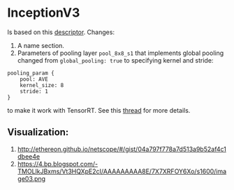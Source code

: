 # __InceptionV3__

Is based on this [descriptor](https://github.com/soeaver/caffe-model/blob/master/cls/inception/deploy_inception-v3.prototxt).
Changes:

1. A name section.
2. Parameters of pooling layer `pool_8x8_s1` that implements global pooling changed
   from `global_pooling: true` to specifying kernel and stride:
```
pooling_param {
    pool: AVE
    kernel_size: 8
    stride: 1
}
```
to make it work with TensorRT. See this [thread](https://devtalk.nvidia.com/default/topic/985607/tensorrt-1-0-fails-on-squeezenet/)
for more details.

## Visualization:

1. http://ethereon.github.io/netscope/#/gist/04a797f778a7d513a9b52af4c1dbee4e
2. https://4.bp.blogspot.com/-TMOLlkJBxms/Vt3HQXpE2cI/AAAAAAAAA8E/7X7XRFOY6Xo/s1600/image03.png
